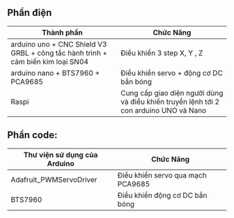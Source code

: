 ## Phần điện
| Thành phần | Chức Năng |
| --- | --- |
| arduino uno + CNC Shield V3 GRBL + công tắc hành trình + cảm biến kim loại SN04 | Điều khiển 3 step X, Y , Z |
| arduino nano + BTS7960 + PCA9685| Điều khiển servo + động cơ DC bắn bóng |
| Raspi| Cung cấp giao diện người dùng và điều khiển truyền lệnh tới 2 con arduino UNO và Nano |

## Phần code:
| Thư viện sử dụng của Arduino | Chức Năng |
| --- | --- |
| Adafruit_PWMServoDriver | Điều khiển servo qua mạch PCA9685 |
| BTS7960 | Điều khiển động cơ DC bắn bóng |
